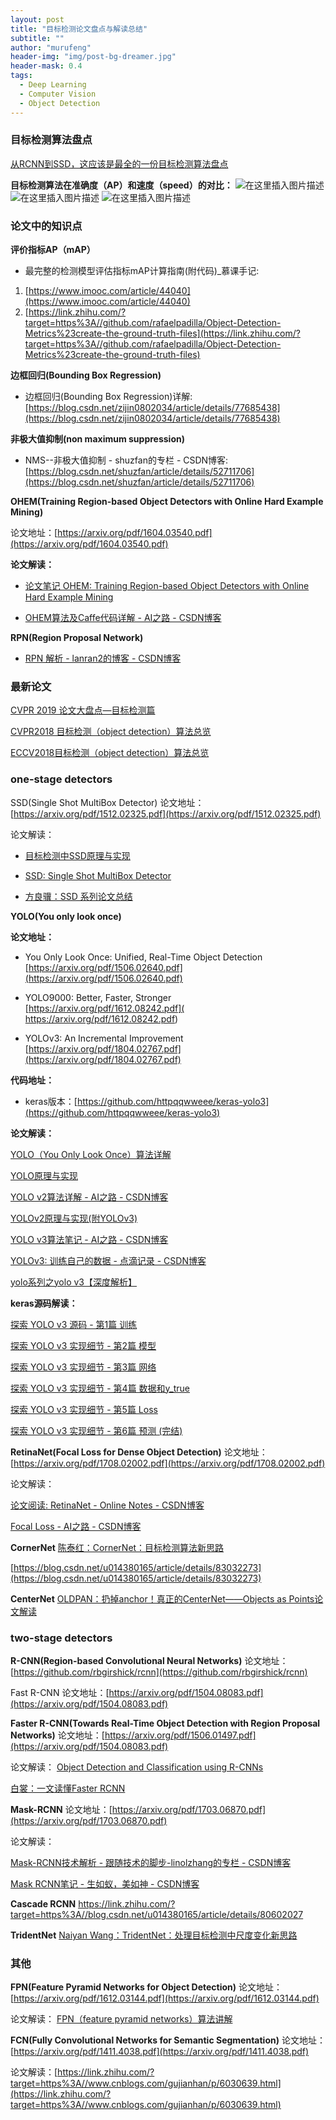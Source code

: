 ```yaml
---
layout: post
title: "目标检测论文盘点与解读总结"
subtitle: ""
author: "murufeng"
header-img: "img/post-bg-dreamer.jpg"
header-mask: 0.4
tags:
  - Deep Learning
  - Computer Vision
  - Object Detection
---
```


### 目标检测算法盘点
[从RCNN到SSD，这应该是最全的一份目标检测算法盘点](https://zhuanlan.zhihu.com/p/36184131)

**目标检测算法在准确度（AP）和速度（speed）的对比：**
![在这里插入图片描述](https://img-blog.csdnimg.cn/20190806212315540.png?x-oss-process=image/watermark,type_ZmFuZ3poZW5naGVpdGk,shadow_10,text_aHR0cHM6Ly9ibG9nLmNzZG4ubmV0L21yamt6aGFuZ21h,size_16,color_FFFFFF,t_70)
![在这里插入图片描述](https://img-blog.csdnimg.cn/20190806212429927.png?x-oss-process=image/watermark,type_ZmFuZ3poZW5naGVpdGk,shadow_10,text_aHR0cHM6Ly9ibG9nLmNzZG4ubmV0L21yamt6aGFuZ21h,size_16,color_FFFFFF,t_70)
![在这里插入图片描述](https://img-blog.csdnimg.cn/20190806212443580.png?x-oss-process=image/watermark,type_ZmFuZ3poZW5naGVpdGk,shadow_10,text_aHR0cHM6Ly9ibG9nLmNzZG4ubmV0L21yamt6aGFuZ21h,size_16,color_FFFFFF,t_70)

### 论文中的知识点
**评价指标AP（mAP）**
- 最完整的检测模型评估指标mAP计算指南(附代码)_慕课手记:
1. [https://www.imooc.com/article/44040](https://www.imooc.com/article/44040)
2. [https://link.zhihu.com/?target=https%3A//github.com/rafaelpadilla/Object-Detection-Metrics%23create-the-ground-truth-files](https://link.zhihu.com/?target=https%3A//github.com/rafaelpadilla/Object-Detection-Metrics%23create-the-ground-truth-files)

**边框回归(Bounding Box Regression)**
- 边框回归(Bounding Box Regression)详解:[https://blog.csdn.net/zijin0802034/article/details/77685438](https://blog.csdn.net/zijin0802034/article/details/77685438)


**非极大值抑制(non maximum suppression)**
-  NMS--非极大值抑制 - shuzfan的专栏 - CSDN博客:[https://blog.csdn.net/shuzfan/article/details/52711706](https://blog.csdn.net/shuzfan/article/details/52711706)


**OHEM(Training Region-based Object Detectors with Online Hard Example Mining)**

论文地址：[https://arxiv.org/pdf/1604.03540.pdf](https://arxiv.org/pdf/1604.03540.pdf)

**论文解读：**

- [论文笔记 OHEM: Training Region-based Object Detectors with Online Hard Example Mining](https://blog.csdn.net/u012905422/article/details/52760669)

- [OHEM算法及Caffe代码详解 - AI之路 - CSDN博客](https://blog.csdn.net/u014380165/article/details/73148073)


**RPN(Region Proposal Network)**
- [RPN 解析 - lanran2的博客 - CSDN博客](https://blog.csdn.net/lanran2/article/details/54376126)


### 最新论文

[CVPR 2019 论文大盘点—目标检测篇](https://blog.csdn.net/mrjkzhangma/article/details/97611010)

[CVPR2018 目标检测（object detection）算法总览](https://blog.csdn.net/u014380165/article/details/80784147)

[ECCV2018目标检测（object detection）算法总览](https://blog.csdn.net/u014380165/article/details/82025720)


### one-stage detectors

SSD(Single Shot MultiBox Detector)
论文地址：[https://arxiv.org/pdf/1512.02325.pdf](https://arxiv.org/pdf/1512.02325.pdf)

论文解读：

  - [目标检测中SSD原理与实现](https://zhuanlan.zhihu.com/p/33544892)
  
  - [SSD: Single Shot MultiBox Detector](https://link.zhihu.com/?target=https://blog.csdn.net/xunan003/article/details/78436429)
  
  - [方良骥：SSD 系列论文总结](https://zhuanlan.zhihu.com/p/35642094)
  
  

**YOLO(You only look once)**

 **论文地址：**
 
- You Only Look Once: Unified, Real-Time Object Detection
[https://arxiv.org/pdf/1506.02640.pdf](https://arxiv.org/pdf/1506.02640.pdf)

- YOLO9000: Better, Faster, Stronger
[https://arxiv.org/pdf/1612.08242.pdf]( https://arxiv.org/pdf/1612.08242.pdf)

- YOLOv3: An Incremental Improvement
[https://arxiv.org/pdf/1804.02767.pdf](https://arxiv.org/pdf/1804.02767.pdf)


**代码地址：**

- keras版本：[https://github.com/httpqqwweee/keras-yolo3](https://github.com/httpqqwweee/keras-yolo3)


**论文解读：**

[YOLO（You Only Look Once）算法详解](https://link.zhihu.com/?target=https://blog.csdn.net/u014380165/article/details/72616238)

[YOLO原理与实现](https://link.zhihu.com/?target=https://blog.csdn.net/u014380165/article/details/72616238)

[YOLO v2算法详解 - AI之路 - CSDN博客](https://link.zhihu.com/?target=https://blog.csdn.net/u014380165/article/details/77961414)

[YOLOv2原理与实现(附YOLOv3)](https://zhuanlan.zhihu.com/p/35325884)

[YOLO v3算法笔记 - AI之路 - CSDN博客](https://link.zhihu.com/?target=https://blog.csdn.net/u014380165/article/details/80202337)

[YOLOv3: 训练自己的数据 - 点滴记录 - CSDN博客](https://link.zhihu.com/?target=https://blog.csdn.net/lilai619/article/details/79695109)

[yolo系列之yolo v3【深度解析】](https://link.zhihu.com/?target=https://blog.csdn.net/leviopku/article/details/82660381)


**keras源码解读：**

[探索 YOLO v3 源码 - 第1篇 训练](https://link.zhihu.com/?target=https://juejin.im/post/5b63c0f8518825631e21d6ea)

[探索 YOLO v3 实现细节 - 第2篇 模型](https://link.zhihu.com/?target=https://juejin.im/post/5b64009df265da0f9a2d0561)

[探索 YOLO v3 实现细节 - 第3篇 网络](https://link.zhihu.com/?target=https://juejin.im/post/5b66a2d751882536054a74e8)

[探索 YOLO v3 实现细节 - 第4篇 数据和y_true](https://link.zhihu.com/?target=https://juejin.im/post/5b7272d16fb9a0098d5c7a3e)

[探索 YOLO v3 实现细节 - 第5篇 Loss](https://link.zhihu.com/?target=https://juejin.im/post/5b739389e51d456662761db5)

[探索 YOLO v3 实现细节 - 第6篇 预测 (完结)](https://link.zhihu.com/?target=https://juejin.im/post/5b75428b6fb9a009764bc0c8)


**RetinaNet(Focal Loss for Dense Object Detection)**
论文地址：[https://arxiv.org/pdf/1708.02002.pdf](https://arxiv.org/pdf/1708.02002.pdf)

论文解读：

[论文阅读: RetinaNet - Online Notes - CSDN博客](https://link.zhihu.com/?target=https://blog.csdn.net/JNingWei/article/details/80038594)


[Focal Loss - AI之路 - CSDN博客](https://link.zhihu.com/?target=https://blog.csdn.net/u014380165/article/details/77019084)


**CornerNet**
[陈泰红：CornerNet：目标检测算法新思路](https://zhuanlan.zhihu.com/p/41825737)

[https://blog.csdn.net/u014380165/article/details/83032273](https://blog.csdn.net/u014380165/article/details/83032273)


**CenterNet**
[OLDPAN：扔掉anchor！真正的CenterNet——Objects as Points论文解读](https://zhuanlan.zhihu.com/p/66048276)


### two-stage detectors
**R-CNN(Region-based Convolutional Neural Networks)**
论文地址：[https://github.com/rbgirshick/rcnn](https://github.com/rbgirshick/rcnn)

Fast R-CNN
论文地址：[https://arxiv.org/pdf/1504.08083.pdf](https://arxiv.org/pdf/1504.08083.pdf)

**Faster R-CNN(Towards Real-Time Object Detection with Region Proposal Networks)**
论文地址：[https://arxiv.org/pdf/1506.01497.pdf](https://arxiv.org/pdf/1504.08083.pdf)

论文解读：
[Object Detection and Classification using R-CNNs](https://link.zhihu.com/?target=http://www.telesens.co/2018/03/11/object-detection-and-classification-using-r-cnns/)

[白裳：一文读懂Faster RCNN](https://zhuanlan.zhihu.com/p/31426458)


**Mask-RCNN**
论文地址：[https://arxiv.org/pdf/1703.06870.pdf](https://arxiv.org/pdf/1703.06870.pdf)

论文解读：

[Mask-RCNN技术解析 - 跟随技术的脚步-linolzhang的专栏 - CSDN博客](https://link.zhihu.com/?target=https://blog.csdn.net/linolzhang/article/details/71774168)

[Mask RCNN笔记 - 生如蚁，美如神 - CSDN博客](https://link.zhihu.com/?target=https://blog.csdn.net/xiamentingtao/article/details/78598511)

**Cascade RCNN**
https://link.zhihu.com/?target=https%3A//blog.csdn.net/u014380165/article/details/80602027


**TridentNet**
[Naiyan Wang：TridentNet：处理目标检测中尺度变化新思路](https://zhuanlan.zhihu.com/p/54334986)


### 其他

**FPN(Feature Pyramid Networks for Object Detection)**
论文地址：
[https://arxiv.org/pdf/1612.03144.pdf](https://arxiv.org/pdf/1612.03144.pdf)

论文解读：
[FPN（feature pyramid networks）算法讲解](https://link.zhihu.com/?target=https://blog.csdn.net/u014380165/article/details/72890275)


**FCN(Fully Convolutional Networks for Semantic Segmentation)**
论文地址：[https://arxiv.org/pdf/1411.4038.pdf](https://arxiv.org/pdf/1411.4038.pdf)

论文解读：[https://link.zhihu.com/?target=https%3A//www.cnblogs.com/gujianhan/p/6030639.html](https://link.zhihu.com/?target=https%3A//www.cnblogs.com/gujianhan/p/6030639.html)

